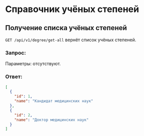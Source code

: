 # Справочник учёных степеней

## Получение списка учёных степеней

`GET /api/v1/degree/get-all` вернёт список учёных степеней.

### Запрос:

Параметры: отсутствуют.

### Ответ:

```json
[
  {
    "id": 1,
    "name": "Кандидат медицинских наук"
  },
  {
    "id": 2,
    "name": "Доктор медицинских наук"
  }
]
```